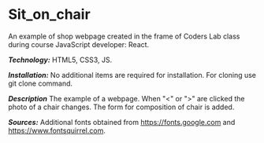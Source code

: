 # Sit_on_chair

An example of shop webpage created in the frame of Coders Lab class during course JavaScript developer: React.

***Technology:*** HTML5, CSS3, JS.

***Installation:*** No additional items are required for installation. For cloning use git clone command.

***Description*** The example of a webpage. When "<" or ">" are clicked the photo of a chair changes.
The form for composition of chair is added.

***Sources:*** Additional fonts obtained from https://fonts.google.com and https://www.fontsquirrel.com.







